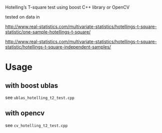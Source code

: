 Hotelling’s T-square test 
using 
boost C++ library 
or 
OpenCV

tested on data in

http://www.real-statistics.com/multivariate-statistics/hotellings-t-square-statistic/one-sample-hotellings-t-square/

http://www.real-statistics.com/multivariate-statistics/hotellings-t-square-statistic/hotellings-t-square-independent-samples/

# Usage
  
## with boost ublas
see
 `ublas_hotelling_t2_test.cpp `

## with opencv
see
  `cv_hotelling_t2_test.cpp `

  


